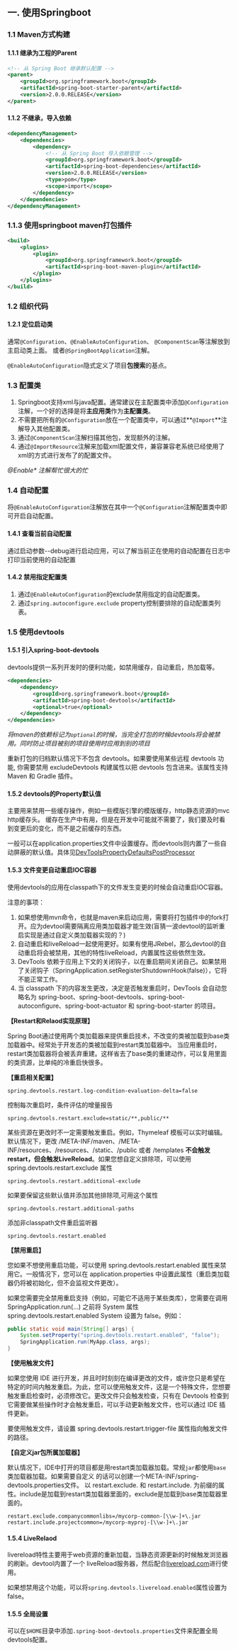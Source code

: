 
## 一. 使用Springboot

### 1.1 Maven方式构建
#### 1.1.1 继承为工程的Parent
```xml
<!-- 从 Spring Boot 继承默认配置 -->
<parent>
    <groupId>org.springframework.boot</groupId>
    <artifactId>spring-boot-starter-parent</artifactId>
    <version>2.0.0.RELEASE</version>
</parent>
```

#### 1.1.2 不继承，导入依赖
```xml
<dependencyManagement>
    <dependencies>
        <dependency>
            <!-- 从 Spring Boot 导入依赖管理 -->
            <groupId>org.springframework.boot</groupId>
            <artifactId>spring-boot-dependencies</artifactId>
            <version>2.0.0.RELEASE</version>
            <type>pom</type>
            <scope>import</scope>
        </dependency>
    </dependencies>
</dependencyManagement>
```

### 1.1.3 使用springboot maven打包插件
```xml
<build>
    <plugins>
        <plugin>
            <groupId>org.springframework.boot</groupId>
            <artifactId>spring-boot-maven-plugin</artifactId>
        </plugin>
    </plugins>
</build>
```

### 1.2 组织代码
#### 1.2.1 定位启动类
通常`@Configuration`、`@EnableAutoConfiguration`、 `@ComponentScan`等注解放到主启动类上面。
或者`@SpringBootApplication`注解。

`@EnableAutoConfiguration`隐式定义了项目**包搜索**的基点。

### 1.3 配置类
1. Springboot支持xml与java配置。通常建议在主配置类中添加`@Configuration`注解，一个好的选择是将**主应用类**作为**主配置类**。
2. 不需要把所有的`@Configuration`放在一个配置类中，可以通过**`@Import`**注解导入其他配置类。
3. 通过`@ComponentScan`注解扫描其他包，发现额外的注解。
4. 通过`@ImportResource`注解来加载xml配置文件，兼容兼容老系统已经使用了xml的方式进行发布了的配置文件。

*@Enable\* 注解帮忙很大的忙*

### 1.4 自动配置
将`@EnableAutoConfiguration`注解放在其中一个`@Configuration`注解配置类中即可开启自动配置。

#### 1.4.1 查看当前自动配置
通过启动参数--debug进行启动应用，可以了解当前正在使用的自动配置在日志中打印当前使用的自动配置

#### 1.4.2 禁用指定配置类
1. 通过`@EnableAutoConfiguration`的exclude禁用指定的自动配置类。
2. 通过`spring.autoconfigure.exclude` property控制要排除的自动配置类列表。


### 1.5 使用devtools

#### 1.5.1 引入spring-boot-devtools

devtools提供一系列开发时的便利功能，如禁用缓存，自动重启，热加载等。

```xml
<dependencies>
    <dependency>
        <groupId>org.springframework.boot</groupId>
        <artifactId>spring-boot-devtools</artifactId>
        <optional>true</optional>
    </dependency>
</dependencies>
```
*将maven的依赖标记为`optional`的时候，当完全打包的时候devtools将会被禁用。同时防止项目被别的项目使用时应用到别的项目*

重新打包的归档默认情况下不包含 devtools。如果要使用某些远程 devtools 功能, 你需要禁用 excludeDevtools 构建属性以把 devtools 包含进来。该属性支持 Maven 和 Gradle 插件。


#### 1.5.2 devtools的Property默认值
主要用来禁用一些缓存操作，例如一些模版引擎的模版缓存，http静态资源的mvc http缓存头。
缓存在生产中有用，但是在开发中可能就不需要了，我们要及时看到变更后的变化，而不是之前缓存的东西。

一般可以在application.properties文件中设置缓存。而devtools则内置了一些自动屏蔽的默认值。具体见[DevToolsPropertyDefaultsPostProcessor](https://github.com/spring-projects/spring-boot/blob/v2.0.1.RELEASE/spring-boot-project/spring-boot-devtools/src/main/java/org/springframework/boot/devtools/env/DevToolsPropertyDefaultsPostProcessor.java)

#### 1.5.3 文件变更自动重启IOC容器
使用devtools的应用在classpath下的文件发生变更的时候会自动重启IOC容器。

注意的事项：
1. 如果想使用mvn命令，也就是maven来启动应用，需要将打包插件中的fork打开。应为devtool需要隔离应用类加载器才能生效(盲猜一波devtool的监听重启实现是通过自定义类加载器实现的？)
2. 自动重启和liveReload一起使用更好。如果有使用JRebel，那么devtool的自动重启将会被禁用，其他的特性liveReload，内置属性这些依然生效。
3. DevTools 依赖于应用上下文的关闭钩子，以在重启期间关闭自己。如果禁用了关闭钩子（SpringApplication.setRegisterShutdownHook(false)），它将不能正常工作。
4. 当 classpath 下的内容发生更改，决定是否触发重启时，DevTools 会自动忽略名为 spring-boot、spring-boot-devtools、spring-boot-autoconfigure、spring-boot-actuator 和 spring-boot-starter 的项目。

**【Restart和Relaod实现原理】**

Spring Boot通过使用两个类加载器来提供重启技术，不改变的类被加载到base类加载器中。经常处于开发态的类被加载到restart类加载器中。
当应用重启时，restart类加载器将会被丢弃重建。这样省去了base类的重建动作，可以复用里面的类资源，比单纯的冷重启快很多。

**【重启相关配置】**

```properties
spring.devtools.restart.log-condition-evaluation-delta=false
```
控制每次重启时，条件评估的增量报告

```properties
spring.devtools.restart.exclude=static/**,public/**
```
某些资源在更改时不一定需要触发重启。例如，Thymeleaf 模板可以实时编辑。默认情况下，更改 /META-INF/maven、/META-INF/resources、/resources、/static、/public 或者 /templates **不会触发restart，但会触发LiveReload**。如果您想自定义排除项，可以使用 spring.devtools.restart.exclude 属性

```properties
spring.devtools.restart.additional-exclude
```
如果要保留这些默认值并添加其他排除项,可用这个属性

```properties
spring.devtools.restart.additional-paths
```
添加非classpath文件重启监听器

```properties
spring.devtools.restart.enabled
```

**【禁用重启】**

您如果不想使用重启功能，可以使用 spring.devtools.restart.enabled 属性来禁用它。一般情况下，您可以在 application.properties 中设置此属性（重启类加载器仍将被初始化，但不会监视文件更改）。

如果您需要完全禁用重启支持（例如，可能它不适用于某些类库），您需要在调用 SpringApplication.run(​...) 之前将 System 属性 spring.devtools.restart.enabled System 设置为 false。例如：

```java
public static void main(String[] args) {
    System.setProperty("spring.devtools.restart.enabled", "false");
    SpringApplication.run(MyApp.class, args);
}
```

**【使用触发文件】**

如果您使用 IDE 进行开发，并且时时刻刻在编译更改的文件，或许您只是希望在特定的时间内触发重启。为此，您可以使用触发文件，这是一个特殊文件，您想要触发重启检查时，必须修改它。更改文件只会触发检查，只有在 Devtools 检查到它需要做某些操作时才会触发重启，可以手动更新触发文件，也可以通过 IDE 插件更新。

要使用触发文件，请设置 spring.devtools.restart.trigger-file 属性指向触发文件的路径。


**【自定义jar包所属加载器】**

默认情况下，IDE中打开的项目都是用restart类加载器加载。常规`jar`都使用`base`类加载器加载。如果需要自定义
的话可以创建一个META-INF/spring-devtools.properties文件。
以 restart.exclude. 和 restart.include. 为前缀的属性。include是加载到restart类加载器里面的，exclude是加载到base类加载器里面的。

```properties
restart.exclude.companycommonlibs=/mycorp-common-[\\w-]+\.jar
restart.include.projectcommon=/mycorp-myproj-[\\w-]+\.jar
```

#### 1.5.4 LiveRelaod
livereload特性主要用于web资源的重新加载，当静态资源更新的时候触发浏览器的刷新。devtool内置了一个
liveReload服务器，然后配合[livereload.com](http://livereload.com/extensions/)进行使用。

如果想禁用这个功能，可以将`spring.devtools.livereload.enabled`属性设置为false。

#### 1.5.5 全局设置

可以在`$HOME`目录中添加`.spring-boot-devtools.properties`文件来配置全局devtools配置。

